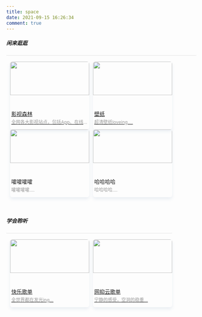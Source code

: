 ```yaml
---
title: space
date: 2021-09-15 16:26:34
comment: true
---
```

<style>
.list{
    width:100%;    
    display:flex;
    flex-wrap:wrap;
    height:auto;
    padding-bottom:50px;
}
/* .list-box{
    box-shadow: 0 2px 5px 0 rgba(61,111,155,.1);
    width:210px;
    height:60px;
    background:coral ;
    background:#e0ffff ;
    margin-left:10px;
    margin-top:10px;
    border-radius:6px;
    color:#fff;
    color:#777777;
    cursor:pointer;
    border:0 solid #00bfff;
    transition: all 0.4s ease-in-out;
    padding: 10px 10px;
    font-size:15px;
} */
.list-box{
    width:210px;
    height:180px;
    /* background:#eeeeee ; */
    margin-left:10px;
    border-radius:6px;
    transition: all 0.4s ease-in-out;
    box-shadow: 0 5px 8px 0 rgba(61,111,155,.1);
}
.list-box img{
    border-radius:6px;
}
.list-box .title{
    margin-top:0.1rem;
    padding-left:0.2rem;
}
.list-box:hover{
    box-shadow: 0 2px 5px 0 rgba(61,111,155,.1);
}
.list-box:hover .title{
    color:#fe6a00;
}
.list-box .subtitle{
    margin-top:0.2rem;
    color:#666;
    font-size:12px;
    color:#999999;
    white-space:nowrap;
    overflow:hidden;
    text-overflow:ellipsis;
    padding-left:0.2rem;
}
.list-box:hover{
    -webkit-transform:translateY(-6px);
    transform: translateY(-6px);
    transition: all 0.4s ease-in-out;
}
.list-box:nth-child(1){
    /* margin-left:0px; */
}
/* .list-box div{
    font-size:13px;
    width:170px;
    color:#999999;
    white-space:nowrap;
    overflow:hidden;
    text-overflow:ellipsis;
} */
.line{
    width:100%;
    margin-top:1rem;
    margin-bottom:1rem;
    border:0;
    border-top: 1px solid rgba(0,0,0,.1); 
}
</style>
<div>
    <h5>闲来逛逛</h5>
    <div class="line"></div>
    <div class="list">
        <a class="list-box" href="http://549.tv/">
            <img src="https://img0.baidu.com/it/u=2503213554,2188006727&fm=253&fmt=auto&app=120&f=JPEG?w=610&h=300" width="100%" height="70%">
            <div class="title">影视森林</div>
            <div class="subtitle">全网各大影视站点，包括App、在线、海外....</div>
        </a>
        <a class="list-box" href="https://ss.netnr.com/wallpaper">
            <img src="https://browser9.qhimg.com/bdr/__85/t016ad88ddaf2ae2d92.jpg" width="100%" height="70%">
            <div class="title">壁纸</div>
            <div class="subtitle">超清壁纸loveing....</div>
        </a>
        <a class="list-box">
            <img src="/static/img/favicon.png" width="100%" height="70%">
            <div class="title">嚯嚯嚯嚯</div>
            <div class="subtitle">嚯嚯嚯嚯....</div>
        </a>
        <a class="list-box">
            <img src="/static/img/favicon.png" width="100%" height="70%">
            <div class="title">哈哈哈哈</div>
            <div class="subtitle">哈哈哈哈....</div>
        </a>
    <div>
</div>
<div style="margin-top:2rem">
    <h5>学会聆听</h5>
    <div class="line"></div>
    <div class="list"> 
        <a class="list-box" href="#1111">
            <img src="https://browser9.qhimg.com/bdm/1000_618_80/t0124fe3eebb423762c.jpg" width="100%" height="70%">
            <div class="title">快乐歌单</div>
            <div class="subtitle">全世界都在发光ing...</div>
        </a>
        <a class="list-box" href="#1111">
            <img src="https://browser9.qhimg.com/bdr/__85/t0196345b5171788e63.jpg" width="100%" height="70%">
            <div class="title">网抑云歌单</div>
            <div class="subtitle">宁静的感受，空洞的稳重...</div>
        </a>
    </div>
</div>

